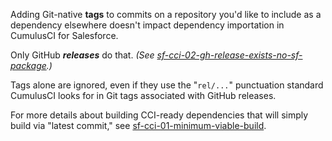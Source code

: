 Adding Git-native **tags** to commits on a repository you'd like to include as a dependency elsewhere doesn't impact dependency importation in CumulusCI for Salesforce.

Only GitHub _**releases**_ do that.  _(See [sf-cci-02-gh-release-exists-no-sf-package](https://github.com/kkgthb/sf-cci-02-gh-release-exists-no-sf-package).)_

Tags alone are ignored, even if they use the "`rel/...`" punctuation standard CumulusCI looks for in Git tags associated with GitHub releases.

For more details about building CCI-ready dependencies that will simply build via "latest commit," see [sf-cci-01-minimum-viable-build](https://github.com/kkgthb/sf-cci-01-minimum-viable-build).